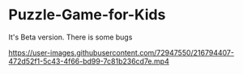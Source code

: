 # Puzzle-Game-for-Kids
It's Beta version. There is some bugs

https://user-images.githubusercontent.com/72947550/216794407-472d52f1-5c43-4f66-bd99-7c81b236cd7e.mp4
